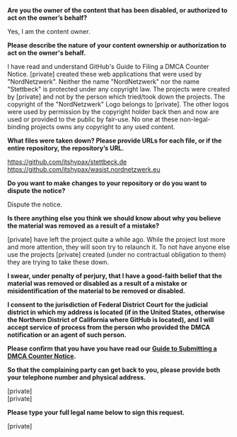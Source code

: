 **Are you the owner of the content that has been disabled, or authorized to act on the owner’s behalf?**

Yes, I am the content owner.

**Please describe the nature of your content ownership or authorization to act on the owner's behalf.**

I have read and understand GitHub's Guide to Filing a DMCA Counter Notice. [private] created these web applications that were used by "NordNetzwerk". Neither the name "NordNetzwerk" nor the name "Stettbeck" is protected under any copyright law. The projects were created by [private] and not by the person which tried/took down the projects. The copyright of the "NordNetzwerk" Logo belongs to [private]. The other logos were used by permission by the copyright holder back then and now are used or provided to the public by fair-use. No one at these non-legal-binding projects owns any copyright to any used content.

**What files were taken down? Please provide URLs for each file, or if the entire repository, the repository’s URL.**

https://github.com/itshypax/stettbeck.de  
https://github.com/itshypax/wasist.nordnetzwerk.eu

**Do you want to make changes to your repository or do you want to dispute the notice?**

Dispute the notice.

**Is there anything else you think we should know about why you believe the material was removed as a result of a mistake?**

[private] have left the project quite a while ago. While the project lost more and more attention, they will soon try to relaunch it. To not have anyone else use the projects [private] created (under no contractual obligation to them) they are trying to take these down.

**I swear, under penalty of perjury, that I have a good-faith belief that the material was removed or disabled as a result of a mistake or misidentification of the material to be removed or disabled.**

**I consent to the jurisdiction of Federal District Court for the judicial district in which my address is located (if in the United States, otherwise the Northern District of California where GitHub is located), and I will accept service of process from the person who provided the DMCA notification or an agent of such person.**

**Please confirm that you have you have read our <a href="https://docs.github.com/articles/guide-to-submitting-a-dmca-counter-notice">Guide to Submitting a DMCA Counter Notice</a>.**

**So that the complaining party can get back to you, please provide both your telephone number and physical address.**

[private]  
[private]  

**Please type your full legal name below to sign this request.**

[private]  
